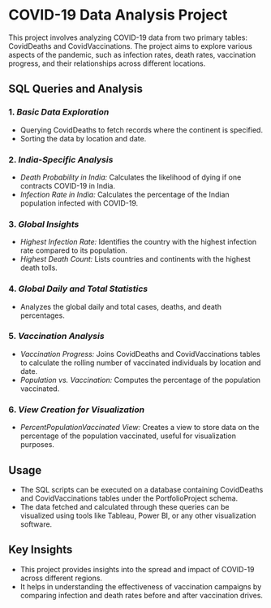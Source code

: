 # COVID-19 Data Analysis Project

This project involves analyzing COVID-19 data from two primary tables: CovidDeaths and CovidVaccinations. The project aims to explore various aspects of the pandemic, such as infection rates, death rates, vaccination progress, and their relationships across different locations.

## SQL Queries and Analysis

### 1. *Basic Data Exploration*
   - Querying CovidDeaths to fetch records where the continent is specified.
   - Sorting the data by location and date.

### 2. *India-Specific Analysis*
   - *Death Probability in India:* Calculates the likelihood of dying if one contracts COVID-19 in India.
   - *Infection Rate in India:* Calculates the percentage of the Indian population infected with COVID-19.

### 3. *Global Insights*
   - *Highest Infection Rate:* Identifies the country with the highest infection rate compared to its population.
   - *Highest Death Count:* Lists countries and continents with the highest death tolls.

### 4. *Global Daily and Total Statistics*
   - Analyzes the global daily and total cases, deaths, and death percentages.

### 5. *Vaccination Analysis*
   - *Vaccination Progress:* Joins CovidDeaths and CovidVaccinations tables to calculate the rolling number of vaccinated individuals by location and date.
   - *Population vs. Vaccination:* Computes the percentage of the population vaccinated.

### 6. *View Creation for Visualization*
   - *PercentPopulationVaccinated View:* Creates a view to store data on the percentage of the population vaccinated, useful for visualization purposes.

## Usage

- The SQL scripts can be executed on a database containing CovidDeaths and CovidVaccinations tables under the PortfolioProject schema.
- The data fetched and calculated through these queries can be visualized using tools like Tableau, Power BI, or any other visualization software.

## Key Insights

- This project provides insights into the spread and impact of COVID-19 across different regions.
- It helps in understanding the effectiveness of vaccination campaigns by comparing infection and death rates before and after vaccination drives.

